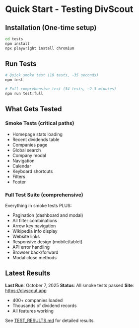 # Quick Start - Testing DivScout

## Installation (One-time setup)

```bash
cd tests
npm install
npx playwright install chromium
```

## Run Tests

```bash
# Quick smoke test (10 tests, ~35 seconds)
npm test

# Full comprehensive test (34 tests, ~2-3 minutes)
npm run test:full
```

## What Gets Tested

### Smoke Tests (critical paths)
- Homepage stats loading
- Recent dividends table
- Companies page
- Global search
- Company modal
- Navigation
- Calendar
- Keyboard shortcuts
- Filters
- Footer

### Full Test Suite (comprehensive)
Everything in smoke tests PLUS:
- Pagination (dashboard and modal)
- All filter combinations
- Arrow key navigation
- Wikipedia info display
- Website links
- Responsive design (mobile/tablet)
- API error handling
- Browser back/forward
- Modal close methods

## Latest Results

**Last Run**: October 7, 2025
**Status**: All smoke tests passed
**Site**: https://divscout.app

- 400+ companies loaded
- Thousands of dividend records
- All features working

See [TEST_RESULTS.md](TEST_RESULTS.md) for detailed results.
